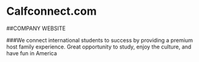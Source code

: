 # Calfconnect.com

##COMPANY WEBSITE

###We connect international students to success by providing a premium host family experience.
Great opportunity to study, enjoy the culture, and have fun in America
